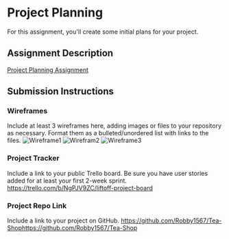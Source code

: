 # Project Planning
For this assignment, you'll create some initial plans for your project.

## Assignment Description
[Project Planning Assignment](https://education.launchcode.org/liftoff/modules/assignments/project-planning)

## Submission Instructions

### Wireframes
Include at least 3 wireframes here, adding images or files to your repository as necessary. Format them as a bulleted/unordered list with links to the files.
![Wireframe1](https://user-images.githubusercontent.com/84294186/146410051-ddcdfd41-7f9f-472b-9d94-a4ffd5c808c5.PNG)
![Wirefram2](https://user-images.githubusercontent.com/84294186/146410060-b86c0da4-61d9-45ec-98fa-5b2dbb3a53aa.PNG)
![Wireframe3](https://user-images.githubusercontent.com/84294186/146410063-f12646b7-e046-4cfb-b57b-89b0bd2e5b8f.PNG)


### Project Tracker
Include a link to your public Trello board. Be sure you have user stories added for at least your first 2-week sprint.
https://trello.com/b/NgPJV9ZC/liftoff-project-board

### Project Repo Link

Include a link to your project on GitHub.
https://github.com/Robby1567/Tea-Shophttps://github.com/Robby1567/Tea-Shop
